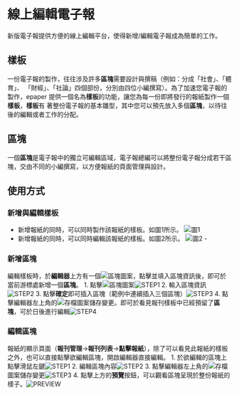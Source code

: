 # 線上編輯電子報

新版電子報提供方便的線上編輯平台，使得新增/編輯電子報成為簡單的工作。

## 樣板

一份電子報的製作，往往涉及許多**區塊**需要設計與撰稿（例如：分成「社會」、「體育」、 「財經」、「社論」四個部份，分別由四位小編撰寫）。為了加速您電子報的製作，epaper 提供一個名為**樣板**的功能，讓您為每一份即將發行的報紙製作一個**樣板**，**樣板**有 著整份電子報的基本雛型，其中您可以預先放入多個**區塊**，以待往後的編輯或者工作的分配。

## 區塊

一個**區塊**是電子報中的獨立可編輯區域，電子報總編可以將整份電子報分成若干區塊，交由不同的小編撰寫，以方便報紙的頁面管理與設計。

## 使用方式

### 新增與編輯樣板

-	新增報紙的同時，可以同時製作該報紙的樣板。如圖1所示。 ![圖1](figure_1.png)
-	新增報紙的同時，可以同時編輯該報紙的樣板。如圖2所示。 ![圖2](figure_2.png) -

### 新增區塊

編輯樣板時，於**編輯器**上方有一個![區塊](block_icon.png)圖案，點擊並填入區塊資訊後，即可於當前游標處新增一個**區塊**。
    1. 點擊![區塊](block_icon.png)圖案![STEP1](add_block_step_1.png)
    2. 輸入區塊資訊![STEP2](add_block_step_2.png)
    3. 點擊**確定**即可插入區塊（範例中連續插入三個區塊）![STEP3](add_block_step_3.png)
    4. 點擊編輯器左上角的![存檔](save_icon.png)圖案儲存變更。即可於看見報刊樣板中已經預留了**區塊**，可於日後進行編輯![STEP4](add_block_step_4.png)

### 編輯區塊

報紙的顯示頁面（**報刊管理**→**報刊列表**→**點擊報紙**），除了可以看見此報紙的樣板之外，也可以直接點擊欲編輯區塊，開啟編輯器直接編輯。
    1. 於欲編輯的區塊上點擊滑鼠左鍵![STEP1](edit_block_step_1.png)
    2. 編輯區塊內容![STEP2](edit_block_step_2.png)
    3. 點擊編輯器左上角的![存檔](save_icon.png)圖案儲存變更![STEP3](edit_block_step_3.png)
    4. 點擊上方的**預覽**按鈕，可以觀看區塊呈現於整份報紙的樣子。![PREVIEW](edit_block_preview.png)
